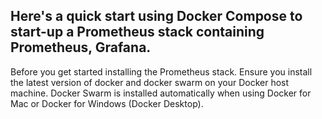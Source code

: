 ## Here's a quick start using Docker Compose to start-up a Prometheus stack containing Prometheus, Grafana.
Before you get started installing the Prometheus stack. Ensure you install the latest version of docker and docker swarm on your Docker host machine. 
Docker Swarm is installed automatically when using Docker for Mac or Docker for Windows (Docker Desktop).
